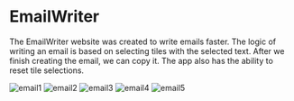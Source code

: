 
# EmailWriter
The EmailWriter website was created to write emails faster. The logic of writing an email is based on selecting tiles with the selected text.
After we finish creating the email, we can copy it. The app also has the ability to reset tile selections.

![email1](https://user-images.githubusercontent.com/92488579/232861875-9cedbbbb-1fe8-42c0-97e8-9cb5acd9f5b9.png)
![email2](https://user-images.githubusercontent.com/92488579/232861882-964e0b0c-04fc-4bc2-89cf-412f4423866e.png)
![email3](https://user-images.githubusercontent.com/92488579/232861884-598b5549-7846-4ecd-b47a-00aa192de082.png)
![email4](https://user-images.githubusercontent.com/92488579/232861887-871a88fc-662d-4b22-b60b-bcddf2ab1ae3.png)
![email5](https://user-images.githubusercontent.com/92488579/232862388-2c4feaae-2aa9-486b-9e87-a30ba8d951d7.png)
